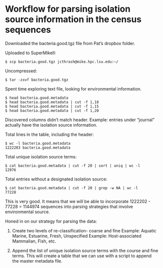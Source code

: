 # Workflow for parsing isolation source information in the census sequences

Downloaded the bacteria.good.tgz file from Pat’s dropbox folder.

Uploaded to SuperMikeII:
```
$ scp bacteria.good.tgz jcthrash@mike.hpc.lsu.edu:~/
```

Uncompressed:
```
$ tar -zxvf bacteria.good.tgz
```

Spent time exploring text file, looking for environmental information.
```
$ head bacteria.good.metadata
$ head bacteria.good.metadata | cut -f 1,18
$ head bacteria.good.metadata | cut -f 1,15
$ head bacteria.good.metadata | cut -f 1,20
```

Discovered columns didn’t match header. Example: entries under “journal” actually have the isolation source information.

Total lines in the table, including the header:
```
$ wc -l bacteria.good.metadata
1222203 bacteria.good.metadata
```

Total unique isolation source terms:
```
$ cat bacteria.good.metadata | cut -f 20 | sort | uniq | wc -l
12976
```

Total entries without a designated isolation source:
```
$ cat bacteria.good.metadata | cut -f 20 | grep -w NA | wc -l
77228
```

This is very good. It means that we will be able to incorporate 1222202 - 77228 = 1144974 sequences into parsing strategies that involve environmental source.

Honed in on our strategy for parsing the data:

1. Create two levels of re-classification- coarse and fine
	Example: Aquatic	Marine, Estuarine, Fresh, Unspecified
	Example: Host-associated	Mammalian, Fish, etc.

2. Append the list of unique isolation source terms with the course and fine terms. This will create a table that we can use with a script to append the master metadata file.
